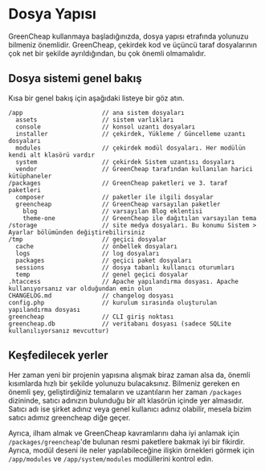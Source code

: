# Dosya Yapısı

<p class="uk-article-lead">GreenCheap kullanmaya başladığınızda, dosya yapısı etrafında yolunuzu bilmeniz önemlidir. GreenCheap, çekirdek kod ve üçüncü taraf dosyalarının çok net bir şekilde ayrıldığından, bu çok önemli olmamalıdır.</p>

## Dosya sistemi genel bakış

Kısa bir genel bakış için aşağıdaki listeye bir göz atın.

```
/app                      // ana sistem dosyaları
  assets                  // sistem varlıkları
  console                 // konsol uzantı dosyaları
  installer               // çekirdek, Yükleme / Güncelleme uzantı dosyaları
  modules                 // çekirdek modül dosyaları. Her modülün kendi alt klasörü vardır
  system                  // çekirdek Sistem uzantısı dosyaları
  vendor                  // GreenCheap tarafından kullanılan harici kütüphaneler
/packages                 // GreenCheap paketleri ve 3. taraf paketleri
  composer                // paketler ile ilgili dosyalar
  greencheap              // GreenCheap varsayılan paketler
    blog                  // varsayılan Blog eklentisi
    theme-one             // GreenCheap ile dağıtılan varsayılan tema
/storage                  // site medya dosyaları. Bu konumu Sistem > Ayarlar bölümünden değiştirebilirsiniz
/tmp                      // geçici dosyalar
  cache                   // önbellek dosyaları
  logs                    // log dosyaları
  packages                // geçici paket dosyaları
  sessions                // dosya tabanlı kullanıcı oturumları
  temp                    // genel geçici dosyalar
.htaccess                 // Apache yapılandırma dosyası. Apache kullanıyorsanız var olduğundan emin olun
CHANGELOG.md              // changelog dosyası
config.php                // kurulum sırasında oluşturulan yapılandırma dosyası
greencheap                // CLI giriş noktası
greencheap.db             // veritabanı dosyası (sadece SQLite kullanılıyorsanız mevcuttur)
```

## Keşfedilecek yerler

Her zaman yeni bir projenin yapısına alışmak biraz zaman alsa da, önemli kısımlarda hızlı bir şekilde yolunuzu bulacaksınız. Bilmeniz gereken en önemli şey, geliştirdiğiniz temaların ve uzantıların her zaman `/packages` dizininde, satıcı adınızın bulunduğu bir alt klasörün içinde yer almasıdır. Satıcı adı ise şirket adınız veya genel kullanıcı adınız olabilir, mesela bizim satıcı adımız greencheap diğe geçer.

Ayrıca, ilham almak ve GreenCheap kavramlarını daha iyi anlamak için `/packages/greencheap`'de bulunan resmi paketlere bakmak iyi bir fikirdir. Ayrıca, modül deseni ile neler yapılabileceğine ilişkin örnekleri görmek için `/app/modules` ve `/app/system/modules` modüllerini kontrol edin.
